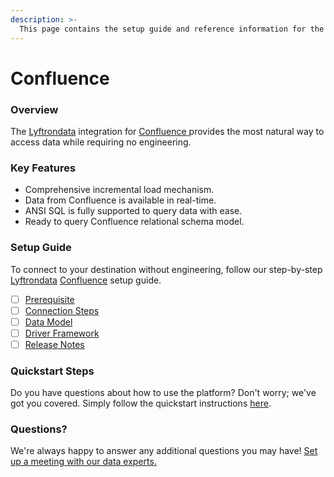```yaml
---
description: >-
  This page contains the setup guide and reference information for the Confluence source connector.
---
```


# Confluence

### Overview

The [Lyftrondata](https://www.lyftrondata.com/) integration for [Confluence](https://www.lyftrondata.com/integration/confluence/)[ ](https://www.lyftrondata.com/integration/confluence/)provides the most natural way to access data while requiring no engineering.

### Key Features

* Comprehensive incremental load mechanism.
* Data from Confluence is available in real-time.&#x20;
* ANSI SQL is fully supported to query data with ease.
* Ready to query Confluence relational schema model.

### Setup Guide

To connect to your destination without engineering, follow our step-by-step [Lyftrondata](https://www.lyftrondata.com/)  [Confluence](https://www.lyftrondata.com/integration/confluence/) setup guide.

* [ ] [Prerequisite](../../business-analytics/confluence/prerequisite.md)
* [ ] [Connection Steps](../../business-analytics/confluence/connection-steps.md)
* [ ] [Data Model](../../business-analytics/confluence/data-model/)
* [ ] [Driver Framework](../../business-analytics/confluence/driver-framework/)
* [ ] [Release Notes](../../business-analytics/confluence/release-notes.md)

### Quickstart Steps

Do you have questions about how to use the platform? Don't worry; we've got you covered. Simply follow the quickstart instructions [here](../../../quickstart-steps.md).

### Questions? <a href="#questions" id="questions"></a>

We're always happy to answer any additional questions you may have! [Set up a meeting with our data experts.](https://www.lyftrondata.com/book-a-meeting/)

